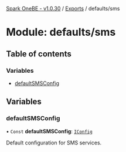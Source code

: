 [Spark OneBE - v1.0.30](../README.md) / [Exports](../modules.md) / defaults/sms

# Module: defaults/sms

## Table of contents

### Variables

- [defaultSMSConfig](defaults_sms.md#defaultsmsconfig)

## Variables

### defaultSMSConfig

• `Const` **defaultSMSConfig**: [`IConfig`](../interfaces/System_IConfig.IConfig.md)

Default configuration for SMS services.
